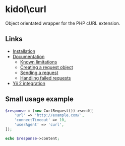 kidol\curl
==========

Object orientated wrapper for the PHP cURL extension.

Links
-----

* [Installation](docs/installation.md)
* [Documentation](docs/documentation.md)
	* [Known limitations](docs/documentation#known-limitations)
	* [Creating a request object](docs/documentation#creating-a-request-object)
	* [Sending a request](docs/documentation#sending-a-request)
	* [Handling failed requests](docs/documentation#handling-failed-requests)
* [Yii 2 integration](docs/yii2-integration.md)

Small usage example
-------------------

```php
$response = (new CurlRequest())->send([
    'url' => 'http://example.com/',
	'connectTimeout' => 10,
	'userAgent' => 'curl',
]);

echo $response->content;
```